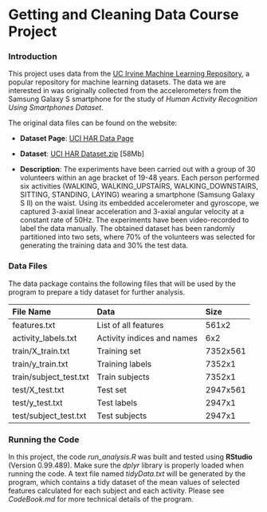 # Getting and Cleaning Data Course Project

### Introduction

This project uses data from the <a href="http://archive.ics.uci.edu/ml/">UC Irvine Machine
Learning Repository</a>, a popular repository for machine learning datasets. The data we are interested in was originally collected from the accelerometers from the 
Samsung Galaxy S smartphone for the study of *Human Activity Recognition Using Smartphones Dataset*.

The original data files can be found on the website:

* <b>Dataset Page</b>: <a href="http://archive.ics.uci.edu/ml/datasets/Human+Activity+Recognition+Using+Smartphones">UCI HAR Data Page</a>

* <b>Dataset</b>: <a href="http://archive.ics.uci.edu/ml/machine-learning-databases/00240/UCI%20HAR%20Dataset.zip">UCI HAR Dataset.zip</a> [58Mb]

* <b>Description</b>: The experiments have been carried out with a group of 30 volunteers within an age bracket of 19-48 years. 
Each person performed six activities (WALKING, WALKING_UPSTAIRS, WALKING_DOWNSTAIRS, SITTING, STANDING, LAYING) wearing a smartphone (Samsung Galaxy S II) on the waist. 
Using its embedded accelerometer and gyroscope, we captured 3-axial linear acceleration and 3-axial angular velocity at a constant rate of 50Hz. 
The experiments have been video-recorded to label the data manually. The obtained dataset has been randomly partitioned into two sets, 
where 70% of the volunteers was selected for generating the training data and 30% the test data. 

### Data Files

The data package contains the following files that will be used by the program to prepare a tidy dataset for further analysis.

| File Name              | Data                                 | Size     |
| :------------------------ |:-------------------------------------- | :---------- | 
| features.txt           | List of all features                 | 561x2    |
| activity_labels.txt    | Activity indices and names           | 6x2      |
| train/X_train.txt      | Training set                         | 7352x561 |
| train/y_train.txt      | Training labels                      | 7352x1   |
| train/subject_test.txt | Train subjects                       | 7352x1   |
| test/X_test.txt        | Test set                             | 2947x561 |
| test/y_test.txt        | Test labels                          | 2947x1   |
| test/subject_test.txt  | Test subjects                        | 2947x1   |

### Running the Code

In this project, the code *run_analysis.R* was built and tested using **RStudio** (Version 0.99.489).
Make sure the *dplyr* library is properly loaded when running the code. A text file named *tidyData.txt* will be generated by the 
program, which contains a tidy dataset of the mean values of selected features calculated for each subject and each activity. 
Please see *CodeBook.md* for more technical details of the program.